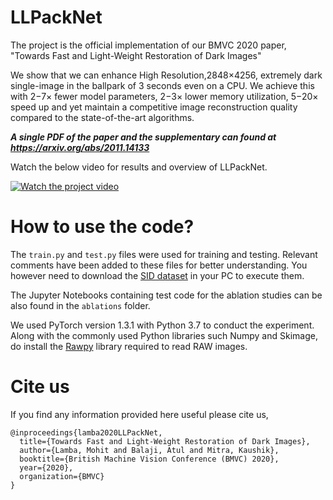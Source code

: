 # LLPackNet
The project is the official implementation of our BMVC 2020 paper, "Towards Fast and Light-Weight Restoration of Dark Images"

We show that we can enhance High Resolution,2848×4256, extremely dark single-image in the ballpark of 3 seconds even on a CPU. We achieve this with 2−7× fewer model parameters, 2−3× lower memory utilization, 5−20× speed up and yet maintain a competitive image reconstruction quality compared to the state-of-the-art algorithms. 

***A single PDF of the paper and the supplementary can found at https://arxiv.org/abs/2011.14133***

Watch the below video for results and overview of LLPackNet.

[![Watch the project video](https://raw.githubusercontent.com/MohitLamba94/LLPackNet/master/pics/video.png)](https://www.youtube.com/watch?v=nO6pizVH_qM&feature=youtu.be)

# How to use the code?
The ```train.py``` and ```test.py``` files were used for training and testing. Relevant comments have been added to these files for better understanding. You however need to download the [SID dataset](https://github.com/cchen156/Learning-to-See-in-the-Dark) in your PC to execute them. 

The Jupyter Notebooks containing test code for the ablation studies can be also found in the ```ablations``` folder.

We used PyTorch version 1.3.1 with Python 3.7 to conduct the experiment. Along with the commonly used Python libraries such Numpy and Skimage, do install the [Rawpy](https://pypi.org/project/rawpy/) library required to read RAW images.



# Cite us
If you find any information provided here useful please cite us,

```
@inproceedings{lamba2020LLPackNet,
  title={Towards Fast and Light-Weight Restoration of Dark Images},
  author={Lamba, Mohit and Balaji, Atul and Mitra, Kaushik},
  booktitle={British Machine Vision Conference (BMVC) 2020},
  year={2020},
  organization={BMVC}
}
```
